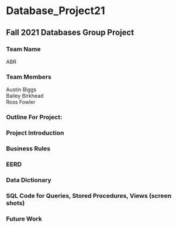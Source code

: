 # Database_Project21
## Fall 2021 Databases Group Project
### Team Name
ABR
### Team Members
Austin Biggs  
Bailey Birkhead  
Ross Fowler
### Outline For Project:

### Project Introduction
### Business Rules
### EERD
### Data Dictionary
### SQL Code for Queries, Stored Procedures, Views (screen shots)
### Future Work
